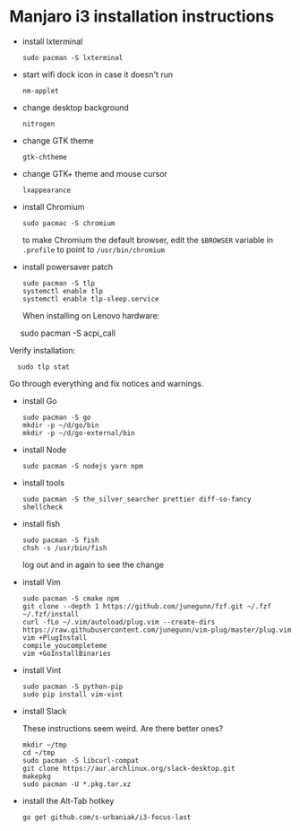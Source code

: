 # Manjaro i3 installation instructions

- install lxterminal

      sudo pacman -S lxterminal
      
- start wifi dock icon in case it doesn't run

      nm-applet
      
- change desktop background

      nitrogen
      
- change GTK theme

      gtk-chtheme
      
- change GTK+ theme and mouse cursor

      lxappearance

- install Chromium

      sudo pacmac -S chromium
      
  to make Chromium the default browser,
  edit the `$BROWSER` variable in `.profile` to point to `/usr/bin/chromium`

- install powersaver patch

      sudo pacman -S tlp
      systemctl enable tlp
      systemctl enable tlp-sleep.service

  When installing on Lenovo hardware:

      sudo pacman -S acpi_call

  Verify installation:

      sudo tlp stat

  Go through everything and fix notices and warnings.

- install Go

      sudo pacman -S go
      mkdir -p ~/d/go/bin
      mkdir -p ~/d/go-external/bin

- install Node

      sudo pacman -S nodejs yarn npm

- install tools

      sudo pacman -S the_silver_searcher prettier diff-so-fancy shellcheck
      
- install fish

      sudo pacman -S fish
      chsh -s /usr/bin/fish

  log out and in again to see the change

- install Vim

      sudo pacman -S cmake npm 
      git clone --depth 1 https://github.com/junegunn/fzf.git ~/.fzf
      ~/.fzf/install
      curl -fLo ~/.vim/autoload/plug.vim --create-dirs https://raw.githubusercontent.com/junegunn/vim-plug/master/plug.vim
      vim +PlugInstall
      compile_youcompleteme
      vim +GoInstallBinaries
      
- install Vint

      sudo pacman -S python-pip
      sudo pip install vim-vint
 
- install Slack
  
  These instructions seem weird. Are there better ones?

      mkdir ~/tmp
      cd ~/tmp
      sudo pacman -S libcurl-compat
      git clone https://aur.archlinux.org/slack-desktop.git
      makepkg
      sudo pacman -U *.pkg.tar.xz

- install the Alt-Tab hotkey

      go get github.com/s-urbaniak/i3-focus-last
